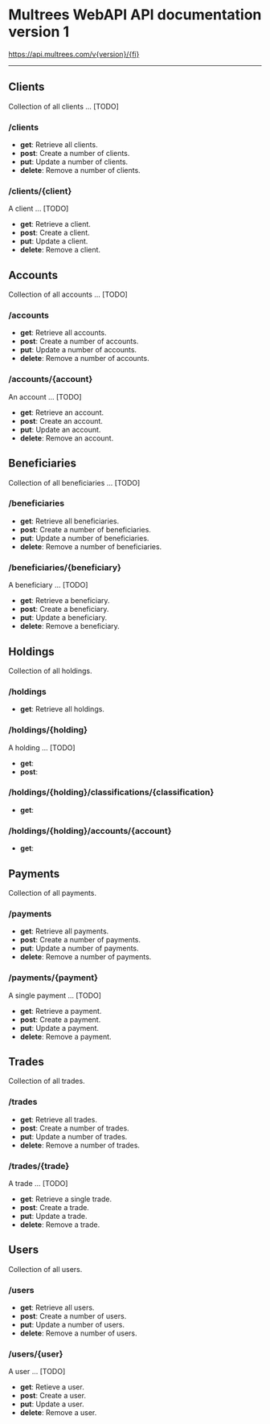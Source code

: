 # Multrees WebAPI API documentation version 1
https://api.multrees.com/v{version}/{fi}

---

## Clients
Collection of all clients ... [TODO]

### /clients

* **get**: Retrieve all clients.
* **post**: Create a number of clients.
* **put**: Update a number of clients.
* **delete**: Remove a number of clients.

### /clients/{client}
A client ... [TODO]

* **get**: Retrieve a client.
* **post**: Create a client.
* **put**: Update a client.
* **delete**: Remove a client.

## Accounts
Collection of all accounts ... [TODO]

### /accounts

* **get**: Retrieve all accounts.
* **post**: Create a number of accounts.
* **put**: Update a number of accounts.
* **delete**: Remove a number of accounts.

### /accounts/{account}
An account ... [TODO]

* **get**: Retrieve an account.
* **post**: Create an account.
* **put**: Update an account.
* **delete**: Remove an account.

## Beneficiaries
Collection of all beneficiaries ... [TODO]

### /beneficiaries

* **get**: Retrieve all beneficiaries.
* **post**: Create a number of beneficiaries.
* **put**: Update a number of beneficiaries.
* **delete**: Remove a number of beneficiaries.

### /beneficiaries/{beneficiary}
A beneficiary ... [TODO]

* **get**: Retrieve a beneficiary.
* **post**: Create a beneficiary.
* **put**: Update a beneficiary.
* **delete**: Remove a beneficiary.

## Holdings
Collection of all holdings.

### /holdings

* **get**: Retrieve all holdings.

### /holdings/{holding}
A holding ... [TODO]

* **get**: 
* **post**: 

### /holdings/{holding}/classifications/{classification}

* **get**: 

### /holdings/{holding}/accounts/{account}

* **get**: 

## Payments
Collection of all payments.

### /payments

* **get**: Retrieve all payments.
* **post**: Create a number of payments.
* **put**: Update a number of payments.
* **delete**: Remove a number of payments.

### /payments/{payment}
A single payment ... [TODO]

* **get**: Retrieve a payment.
* **post**: Create a payment.
* **put**: Update a payment.
* **delete**: Remove a payment.

## Trades
Collection of all trades.

### /trades

* **get**: Retrieve all trades.
* **post**: Create a number of trades.
* **put**: Update a number of trades.
* **delete**: Remove a number of trades.

### /trades/{trade}
A trade ... [TODO]

* **get**: Retrieve a single trade.
* **post**: Create a trade.
* **put**: Update a trade.
* **delete**: Remove a trade.

## Users
Collection of all users.

### /users

* **get**: Retrieve all users.
* **post**: Create a number of users.
* **put**: Update a number of users.
* **delete**: Remove a number of users.

### /users/{user}
A user ... [TODO]

* **get**: Retieve a user.
* **post**: Create a user.
* **put**: Update a user.
* **delete**: Remove a user.

